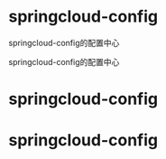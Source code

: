 # springcloud-config
springcloud-config的配置中心

springcloud-config的配置中心
# springcloud-config
# springcloud-config
